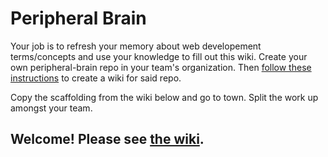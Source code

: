 # Peripheral Brain
Your job is to refresh your memory about web developement terms/concepts and use your knowledge to fill out this wiki.
Create your own peripheral-brain repo in your team's organization. Then <a href="https://help.github.com/articles/adding-wiki-pages-via-the-online-interface/" target="_blank">follow these instructions</a> to create a wiki for said repo.

Copy the scaffolding from the wiki below and go to town. Split the work up amongst your team.
## Welcome! Please see [the wiki](https://github.com/zain-jaffri/peripheral-brain/wiki).
